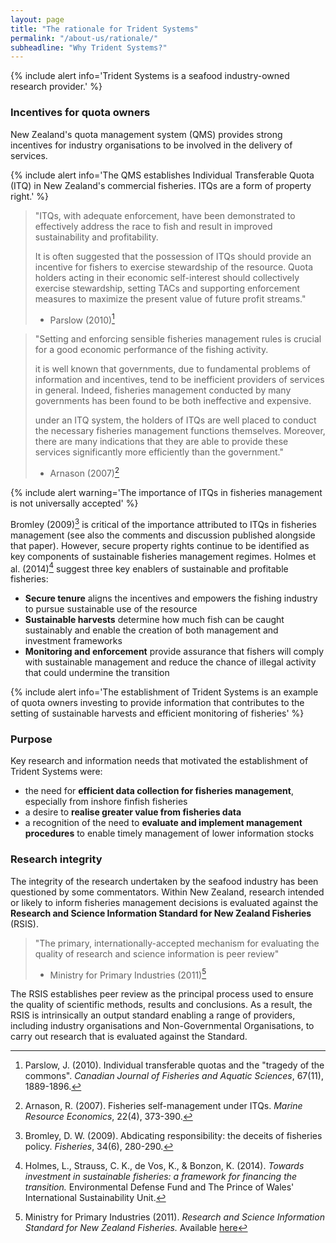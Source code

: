```yaml
---
layout: page
title: "The rationale for Trident Systems"
permalink: "/about-us/rationale/"
subheadline: "Why Trident Systems?"
---
```


{% include alert info='Trident Systems is a seafood industry-owned
   research provider.' %}

### Incentives for quota owners

New Zealand's quota management system (QMS) provides strong incentives for
industry organisations to be involved in the delivery of services.

{% include alert info='The QMS establishes Individual Transferable Quota (ITQ)
   in New Zealand\'s commercial fisheries. ITQs are a form of property right.' %}

> "ITQs, with adequate enforcement, have been demonstrated to
> effectively address the race to fish and result in improved
> sustainability and profitability.
>
> It is often suggested that the possession of ITQs should provide an
> incentive for fishers to exercise stewardship of the resource. Quota holders
> acting in their economic self-interest should collectively exercise
> stewardship, setting TACs and supporting enforcement measures to maximize
> the present value of future profit streams."
> - Parslow (2010)[^1]


> "Setting and enforcing sensible fisheries management rules is crucial for
> a good economic performance of the fishing activity.
>
> it is well known that governments, due to fundamental problems of information
> and incentives, tend to be inefficient providers of services in general.
> Indeed, fisheries management conducted by many governments has been
> found to be both ineffective and expensive.
>
> under an ITQ system, the holders of ITQs are well placed to conduct the
> necessary fisheries management functions themselves. Moreover, there are
> many indications that they are able to provide these services significantly
> more efficiently than the government."
> - Arnason (2007)[^2]

{% include alert warning='The importance of ITQs in fisheries management is
   not universally accepted' %}

Bromley (2009)[^3] is critical of the importance attributed to ITQs in
fisheries management (see also the comments and discussion published alongside
that paper).  However, secure property rights continue to be identified as
key components of sustainable fisheries management regimes.
Holmes et al. (2014)[^4] suggest three key enablers of sustainable and
profitable fisheries:

+ **Secure tenure** aligns the incentives and empowers the fishing industry to
  pursue sustainable use of the resource
+ **Sustainable harvests** determine how much fish can be caught sustainably and
  enable the creation of both management and investment frameworks
+ **Monitoring and enforcement** provide assurance that fishers will comply with
  sustainable management and reduce the chance of illegal activity that could
  undermine the transition

{% include alert info='The establishment of Trident Systems is an example
   of quota owners investing to provide information that contributes to the
   setting of sustainable harvests and efficient monitoring of fisheries' %}

### Purpose

Key research and information needs that motivated the establishment of Trident
Systems were:

+ the need for **efficient data collection for fisheries management**,
  especially from inshore finfish fisheries
+ a desire to **realise greater value from fisheries data**
+ a recognition of the need to **evaluate and implement management
  procedures** to enable timely management of lower information stocks

### Research integrity

The integrity of the research undertaken by the seafood industry has been
questioned by some commentators. Within New Zealand, research intended or
likely to inform fisheries management decisions is evaluated against the
**Research and Science Information Standard for New Zealand Fisheries** (RSIS).

> "The primary, internationally-accepted mechanism for evaluating the quality
> of research and science information is peer review"
> - Ministry for Primary Industries (2011)[^5]

The RSIS establishes peer review as the principal process used to ensure the
quality of scientific methods, results and conclusions.  As a result, the
RSIS is intrinsically an output standard enabling a range of providers,
including industry organisations and Non-Governmental Organisations, to carry
out research that is evaluated against the Standard.

[^1]: Parslow, J. (2010). Individual transferable quotas and the "tragedy of
      the commons". *Canadian Journal of Fisheries and Aquatic Sciences*,
      67(11), 1889-1896.

[^2]: Arnason, R. (2007). Fisheries self-management under ITQs.
      *Marine Resource Economics*, 22(4), 373-390.

[^3]: Bromley, D. W. (2009). Abdicating responsibility: the deceits of
      fisheries policy. *Fisheries*, 34(6), 280-290.

[^4]: Holmes, L., Strauss, C. K., de Vos, K., & Bonzon, K. (2014). *Towards
      investment in sustainable fisheries: a framework for financing the
      transition.* Environmental Defense Fund and The Prince of Wales'
      International Sustainability Unit.

[^5]: Ministry for Primary Industries (2011). *Research and Science Information
      Standard for New Zealand Fisheries.* Available [here](http://www.mpi.govt.nz/dmsdocument/3692-research-and-science-information-standard-for-new-zealand-fisheries "RSIS")
